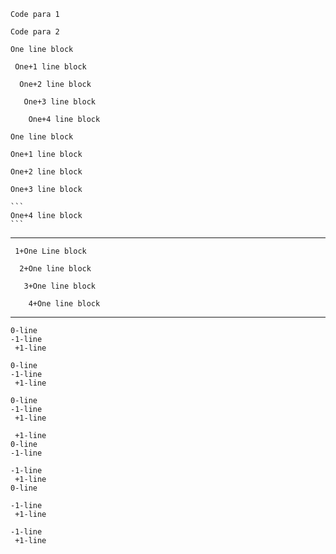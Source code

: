     Code para 1

    Code para 2

<!-- - -->

    One line block

<!-- - -->

     One+1 line block

<!-- - -->

      One+2 line block

<!-- - -->

       One+3 line block

<!-- - -->

        One+4 line block

```
One line block
```

 ```
 One+1 line block
 ```

  ```
  One+2 line block
  ```

   ```
   One+3 line block
   ```

    ```
    One+4 line block
    ```

<!-- above all work as expected -->
----

```
 1+One Line block
```

```
  2+One line block
```

```
   3+One line block
```

```
    4+One line block
```

<!-- above all work as expected -->
----

 ```
 0-line
-1-line
  +1-line
```

 ```
 0-line
-1-line
  +1-line
 ```

 ```
 0-line
-1-line
  +1-line
  ```

 ```
  +1-line
 0-line
-1-line
 ```

 ```
-1-line
  +1-line
 0-line
 ```

 ```
-1-line
  +1-line
```

 ```
-1-line
  +1-line
  ```

<!-- above all behave as though trailing trailing ``` indented same
number of spaces as leading ``` and then upto the same number of
leading spaces as the leading ``` are removed from each line of the
block before formatting it. -->
